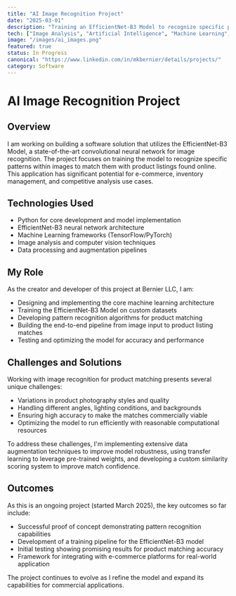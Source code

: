 ```yaml
---
title: "AI Image Recognition Project"
date: "2025-03-01"
description: "Training an EfficientNet-B3 Model to recognize specific patterns within images for matching to online product listings."
tech: ["Image Analysis", "Artificial Intelligence", "Machine Learning", "Python"]
image: "/images/ai_images.png"
featured: true
status: In Progress
canonical: "https://www.linkedin.com/in/mkbernier/details/projects/"
category: Software
---
```


# AI Image Recognition Project

## Overview

I am working on building a software solution that utilizes the EfficientNet-B3 Model, a state-of-the-art convolutional neural network for image recognition. The project focuses on training the model to recognize specific patterns within images to match them with product listings found online. This application has significant potential for e-commerce, inventory management, and competitive analysis use cases.

## Technologies Used

- Python for core development and model implementation
- EfficientNet-B3 neural network architecture
- Machine Learning frameworks (TensorFlow/PyTorch)
- Image analysis and computer vision techniques
- Data processing and augmentation pipelines

## My Role

As the creator and developer of this project at Bernier LLC, I am:
- Designing and implementing the core machine learning architecture
- Training the EfficientNet-B3 Model on custom datasets
- Developing pattern recognition algorithms for product matching
- Building the end-to-end pipeline from image input to product listing matches
- Testing and optimizing the model for accuracy and performance

## Challenges and Solutions

Working with image recognition for product matching presents several unique challenges:
- Variations in product photography styles and quality
- Handling different angles, lighting conditions, and backgrounds
- Ensuring high accuracy to make the matches commercially viable
- Optimizing the model to run efficiently with reasonable computational resources

To address these challenges, I'm implementing extensive data augmentation techniques to improve model robustness, using transfer learning to leverage pre-trained weights, and developing a custom similarity scoring system to improve match confidence.

## Outcomes

As this is an ongoing project (started March 2025), the key outcomes so far include:
- Successful proof of concept demonstrating pattern recognition capabilities
- Development of a training pipeline for the EfficientNet-B3 model
- Initial testing showing promising results for product matching accuracy
- Framework for integrating with e-commerce platforms for real-world application

The project continues to evolve as I refine the model and expand its capabilities for commercial applications. 